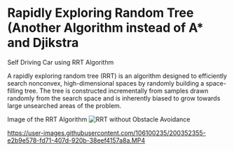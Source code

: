 # Rapidly Exploring Random Tree (Another Algorithm instead of A* and Djikstra
Self Driving Car using RRT Algorithm


A rapidly exploring random tree (RRT) is an algorithm designed to efficiently search nonconvex, high-dimensional spaces by randomly building a space-filling tree. The tree is constructed incrementally from samples drawn randomly from the search space and is inherently biased to grow towards large unsearched areas of the problem. 


Image of the RRT Algorithm
![RRT without Obstacle Avoidance](https://user-images.githubusercontent.com/106100235/214388456-917aa2b3-fe1c-4c50-b2b5-6a176875861d.jpg)


https://user-images.githubusercontent.com/106100235/200352355-e2b9e578-fd71-407d-920b-38eef4157a8a.MP4

